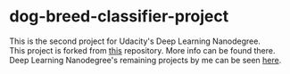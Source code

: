 # dog-breed-classifier-project

This is the second project for Udacity's Deep Learning Nanodegree.</br>
This project is forked from [this](https://github.com/udacity/deep-learning-v2-pytorch/tree/master/project-dog-classification) repository.
More info can be found there.</br> 
Deep Learning Nanodegree's remaining projects by me can be seen [here](https://github.com/sayaliKutwal/Deep-Learning-Nanogedree-Projects).
